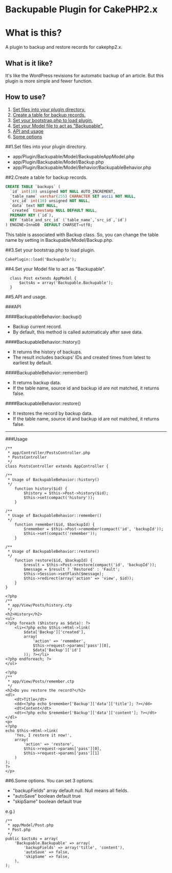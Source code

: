 Backupable Plugin for CakePHP2.x
==========

# What is this?
A plugin to backup and restore records for cakephp2.x.

## What is it like?
It's like the WordPress revisions for automatic backup of an article.
But this plugin is more simple and fewer function.

## How to use?
1. [Set files into your plugin directory.](#section1)
2. [Create a table for backup records.](#section2)
3. [Set your bootstrap.php to load plugin.](#section3)
4. [Set your Model file to act as "Backupable".](#section4)
5. [API and usage](#section5)
6. [Some options](#section6)

##<a name="section1">1.Set files into your plugin directory.
- app/Plugin/Backupable/Model/BackupableAppModel.php
- app/Plugin/Backupable/Model/Backup.php
- app/Plugin/Backupable/Model/Behavior/BackupableBehavior.php


##<a name="section2">2.Create a table for backup records.

````sql
CREATE TABLE `backups` (
  `id` int(10) unsigned NOT NULL AUTO_INCREMENT,
  `table_name` varchar(255) CHARACTER SET ascii NOT NULL,
  `src_id` int(10) unsigned NOT NULL,
  `data` text NOT NULL,
  `created` timestamp NULL DEFAULT NULL,
  PRIMARY KEY (`id`),
  KEY `table_and_src_id` (`table_name`,`src_id`,`id`)
) ENGINE=InnoDB  DEFAULT CHARSET=utf8;
````
This table is associated with Backup class.
So, you can change the table name by setting in Backupable/Model/Backup.php.

##<a name="section3">3.Set your bootstrap.php to load plugin.

````php:app/Config/bootstrap.php
CakePlugin::load('Backupable');
````

##<a name="section4">4.Set your Model file to act as "Backupable".

````php:app/Model/Post.php
  class Post extends AppModel {
      $actsAs = array('Backupable.Backupable');
  }
````

##<a name="section5">5.API and usage.

###API

####BackupableBehavior::backup()
* Backup current record.
* By default, this method is called automaticaly after save data.

####BackupableBehavior::history()
* It returns the history of backups.
* The result includes backups' IDs and created times from latest to earliest by default.

####BackupableBehavior::remember()
* It returns backup data.
* If the table name, source id and backup id are not matched, it returns false.

####BackupableBehavior::restore()
* It restores the record by backup data.
* If the table name, source id and backup id are not matched, it returns false.

---
###Usage

````php:app/Controller/PostsController.php
/**
 * app/Controller/PostsController.php
 * PostsController
 */
class PostsController extends AppController {

/**
 * Usage of BackupableBehavior::history()
 */
    function history($id) {
        $history = $this->Post->history($id);
        $this->set(compact('history'));
    }

/**
 * Usage of BackupableBehavior::remember()
 */
    function remember($id, $backupId) {
        $remember = $this->Post->remember(compact('id', 'backupId'));
        $this->set(compact('remember'));
    }

/**
 * Usage of BackupableBehavior::restore()
 */
    function restore($id, $backupId) {
        $result = $this->Post->restore(compact('id', 'backupId'));
        $message = $result ? 'Restored' : 'Fault';
        $this->Session->setFlash($message);
        $this->redirect(array('action' => 'view', $id));
    }
}
````

````php:app/View/Posts/history.ctp
<?php
/**
 * app/View/Posts/history.ctp
 */
<h2>History</h2>
<ul>
<?php foreach ($history as $data): ?>
    <li><?php echo $this->Html->link(
        $data['Backup']['created'],
        array(
            'action' => 'remember',
            $this->request->params['pass'][0],
            $data['Backup']['id']
        )); ?></li>
<?php endforeach; ?>
</ul>
````

````php:app/View/Posts/remember.ctp
<?php
/**
 * app/View/Posts/remember.ctp
 */
<h2>Do you restore the record?</h2>
<dl>
    <dt>Title</dt>
    <dd><?php echo $remember['Backup']['data']['title']; ?></dd>
    <dt>Content</dt>
    <dt><?php echo $remember['Backup']['data']['content']; ?></dt>
</dl>
<p>
<?php
echo $this->Html->link(
    'Yes, I restore it now!',
    array(
        'action' => 'restore',
        $this->request->params['pass'][0],
        $this->request->params['pass'][1]
    )
);
?>
</p>
````

##<a name="section6">6.Some options.
You can set 3 options.

* "backupFields" array default null. Null means all fields.
* "autoSave" boolean default true
* "skipSame" boolean default true

e.g.)

````app/Model/Post.php
/**
 * app/Model/Post.php
 * Post.php
 */
public $actsAs = array(
    'Backupable.Backupable' => array(
        'backupFields' => array('title', 'content'),
        'autoSave' => false,
        'skipSame' => false,
    ),
);
````
